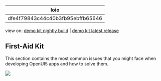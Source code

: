 <!-- loiodfe4f79843c44c40b3fb95ebffb65646 -->

| loio |
| -----|
| dfe4f79843c44c40b3fb95ebffb65646 |

<div id="loio">

view on: [demo kit nightly build](https://openui5nightly.hana.ondemand.com/#/topic/dfe4f79843c44c40b3fb95ebffb65646) | [demo kit latest release](https://openui5.hana.ondemand.com/#/topic/dfe4f79843c44c40b3fb95ebffb65646)</div>

## First-Aid Kit

This section contains the most common issues that you might face when developing OpenUI5 apps and how to solve them.

 ![](loio3e7f72e6ebf147c9b64c46b4b03d552b_LowRes.png) 

